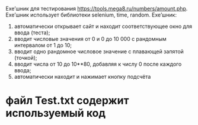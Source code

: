 Exe’шник для тестирования https://tools.mega8.ru/numbers/amount.php.
Exe’шник использует библиотеки selenium, time, random.
Exe’шник: 
1)	автоматически открывает сайт и находит соответствующее окно для ввода (теста);
2)	вводит числовые значения от 0 и 0 до 10 000 с рандомным интервалом от 1 до 10;
3)	вводит одно рандомное числовое значение с плавающей запятой (точкой);
4)	вводит числа от 10 до 10**80, добавляя к числу 0 после каждого ввода;
5)	автоматически находит и нажимает кнопку подсчёта


# файл Test.txt содержит используемый код
